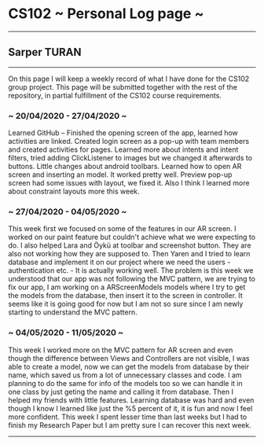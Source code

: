 # CS102 ~ Personal Log page ~
****
## Sarper TURAN 
****

On this page I will keep a weekly record of what I have done for the CS102 group project. This page will be submitted together with the rest of the repository, in partial fulfillment of the CS102 course requirements.

### ~ 20/04/2020 - 27/04/2020 ~
Learned GitHub – Finished the opening screen of the app, learned how activities are linked.
Created login screen as a pop-up with team members and created activities for pages.
Learned more about intents and intent filters, tried adding ClickListener to images but we changed it afterwards to buttons. Little changes about android toolbars.
Learned how to open AR screen and inserting an model. It worked pretty well. Preview pop-up screen had some issues with layout, we fixed it. Also I think I learned more about constraint layouts more this week.

### ~ 27/04/2020 - 04/05/2020 ~
This week first we focused on some of the features in our AR screen. I worked on our paint feature but couldn't achieve what we were expecting to do. I also helped Lara and Öykü at toolbar and screenshot button. They are also not working how they are supposed to. Then Yaren and I tried to learn database and implement it on our project where we need the users - authentication etc. - It is actually working well. The problem is this week we understood that our app was not following the MVC pattern, we are trying to fix our app, I am working on a ARScreenModels models where I try to get the models from the database, then insert it to the screen in controller. It seems like it is going good for now but I am not so sure since I am newly starting to understand the MVC pattern.

### ~ 04/05/2020 - 11/05/2020 ~
This week I worked more on the MVC pattern for AR screen and even though the difference between Views and Controllers are not visible, I was able to create a model, now we can get the models from database by their name, which saved us from a lot of unnecessary classes and code. I am planning to do the same for info of the models too so we can handle it in one class by just geting the name and calling it from database. Then I helped my friends with little features. Learning database was hard and even though I know I learned like just the %5 percent of it, it is fun and now I feel more confident. This week I spent lesser time than last weeks but I had to finish my Research Paper but I am pretty sure I can recover this next week.
****
